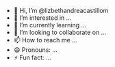 - 👋 Hi, I’m @lizbethandreacastillom
- 👀 I’m interested in ...
- 🌱 I’m currently learning ...
- 💞️ I’m looking to collaborate on ...
- 📫 How to reach me ...
- 😄 Pronouns: ...
- ⚡ Fun fact: ...

<!---
lizbethandreacastillom/lizbethandreacastillom is a ✨ special ✨ repository because its `README.md` (this file) appears on your GitHub profile.
You can click the Preview link to take a look at your changes.
--->
